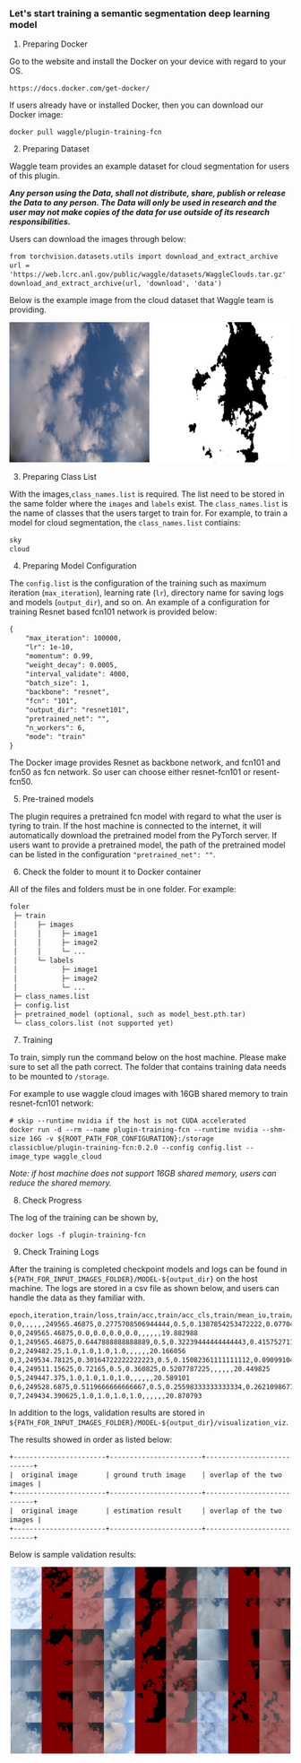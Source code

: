 ### Let's start training a semantic segmentation deep learning model
  
1) Preparing Docker

Go to the website and install the Docker on your device with regard to your OS.
```
https://docs.docker.com/get-docker/
```

If users already have or installed Docker, then you can download our Docker image:
```
docker pull waggle/plugin-training-fcn
```

2) Preparing Dataset

Waggle team provides an example dataset for cloud segmentation for users of this plugin.

_**Any person using the Data, shall not distribute, share, publish or release the Data to any person. The Data will only 
be used in research and the user may not make copies of the data for use outside of its research responsibilities.**_

Users can download the images through below:

```
from torchvision.datasets.utils import download_and_extract_archive
url = 'https://web.lcrc.anl.gov/public/waggle/datasets/WaggleClouds.tar.gz'
download_and_extract_archive(url, 'download', 'data')
```

Below is the example image from the cloud dataset that Waggle team is providing.

<p align="center">
<kbd><img src="./images/image.jpg" width="250" /></kbd> <kbd><img src="./images/label.jpg" width="250" /></kbd>
</p>


3) Preparing Class List

With the images,`class_names.list` is required. The list need to be stored in the same folder where the `images` and `labels` exist. The `class_names.list` is the name of classes that the users target to train for. For example, to train a model for cloud segmentation, the `class_names.list` contiains:
```
sky
cloud
```

4) Preparing Model Configuration

The `config.list` is the configuration of the training such as maximum iteration (`max_iteration`), learning rate (`lr`),  directory name for saving logs and models (`output_dir`), and so on. An example of a configuration for training Resnet based fcn101 network is provided below: 
```
{
    "max_iteration": 100000, 
    "lr": 1e-10, 
    "momentum": 0.99, 
    "weight_decay": 0.0005, 
    "interval_validate": 4000,
    "batch_size": 1,
    "backbone": "resnet",
    "fcn": "101",
    "output_dir": "resnet101",
    "pretrained_net": "",
    "n_workers": 6,
    "mode": "train"
}
```

The Docker image provides Resnet as backbone network, and fcn101 and fcn50 as fcn network. So user can choose either resnet-fcn101 or resent-fcn50.


5) Pre-trained models

The plugin requires a pretrained fcn model with regard to what the user is tyring to train. If the host machine is connected to the internet, it will automatically download the pretrained model from the PyTorch server. If users want to provide a pretrained model, the path of the pretrained model can be listed in the configuration `"pretrained_net": ""`.


6) Check the folder to mount it to Docker container

All of the files and folders must be in one folder. For example:
```
foler
 ├─ train
 │     ├─ images
 │     │     ├─ image1
 │     │     ├─ image2
 │     │     └─ ...      
 │     └─ labels
 │           ├─ image1
 │           ├─ image2
 │           └─ ...
 ├─ class_names.list
 ├─ config.list
 ├─ pretrained_model (optional, such as model_best.pth.tar)
 └─ class_colors.list (not supported yet)
```


7) Training

To train, simply run the command below on the host machine. Please make sure to set all the path correct. The folder that contains training data needs to be mounted to `/storage`.

For example to use waggle cloud images with 16GB shared memory to train resnet-fcn101 network:
```
# skip --runtime nvidia if the host is not CUDA accelerated
docker run -d --rm --name plugin-training-fcn --runtime nvidia --shm-size 16G -v ${ROOT_PATH_FOR_CONFIGURATION}:/storage classicblue/plugin-training-fcn:0.2.0 --config config.list --image_type waggle_cloud
```

_Note: if host machine does not support 16GB shared memory, users can reduce the shared memory._

8) Check Progress

The log of the training can be shown by,

```
docker logs -f plugin-training-fcn
```

9) Check Training Logs

After the training is completed checkpoint models and logs can be found in `${PATH_FOR_INPUT_IMAGES_FOLDER}/MODEL-${output_dir}` on the host machine. The logs are stored in a csv file as shown below, and users can handle the data as they familiar with.

```
epoch,iteration,train/loss,train/acc,train/acc_cls,train/mean_iu,train/fwavacc,valid/loss,valid/acc,valid/acc_cls,valid/mean_iu,valid/fwavacc,elapsed_time
0,0,,,,,,249565.46875,0.2775708506944444,0.5,0.1387854253472222,0.07704557715523756,19.109297
0,0,249565.46875,0.0,0.0,0.0,0.0,,,,,,19.882988
0,1,249565.46875,0.6447888888888889,0.5,0.32239444444444443,0.41575271123456786,,,,,,20.023459
0,2,249482.25,1.0,1.0,1.0,1.0,,,,,,20.166056
0,3,249534.78125,0.30164722222222223,0.5,0.15082361111111112,0.09099104667438272,,,,,,20.306398
0,4,249511.15625,0.72165,0.5,0.360825,0.5207787225,,,,,,20.449825
0,5,249447.375,1.0,1.0,1.0,1.0,,,,,,20.589101
0,6,249528.6875,0.5119666666666667,0.5,0.25598333333333334,0.2621098677777778,,,,,,20.73057
0,7,249434.390625,1.0,1.0,1.0,1.0,,,,,,20.870793
```

In addition to the logs, validation results are stored in `${PATH_FOR_INPUT_IMAGES_FOLDER}/MODEL-${output_dir}/visualization_viz`. 

The results showed in order as listed below:
```
+-----------------------+-----------------------+---------------------------+
|  original image       | ground truth image    | overlap of the two images |
+-----------------------+-----------------------+---------------------------+
|  original image       | estimation result     | overlap of the two images |
+-----------------------+-----------------------+---------------------------+
```

Below is sample validation results:

<p align="center">
<img src="./images/iter000000100000.jpg" width="500"/>
</p>

